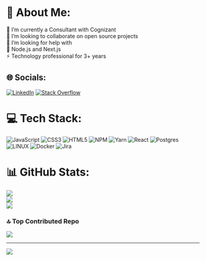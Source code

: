 # 💫 About Me:
🔭 I’m currently a Consultant with Cognizant<br>👯 I’m looking to collaborate on open source projects<br>🤝 I’m looking for help with<br>🌱 Node.js and Next.js<br>⚡ Technology professional for 3+ years


## 🌐 Socials:
[![LinkedIn](https://img.shields.io/badge/LinkedIn-%230077B5.svg?logo=linkedin&logoColor=white)](https://linkedin.com/in/https://www.linkedin.com/in/milad-mohammadint) [![Stack Overflow](https://img.shields.io/badge/-Stackoverflow-FE7A16?logo=stack-overflow&logoColor=white)](https://stackoverflow.com/users/22333712) 

# 💻 Tech Stack:
![JavaScript](https://img.shields.io/badge/javascript-%23323330.svg?style=for-the-badge&logo=javascript&logoColor=%23F7DF1E) ![CSS3](https://img.shields.io/badge/css3-%231572B6.svg?style=for-the-badge&logo=css3&logoColor=white) ![HTML5](https://img.shields.io/badge/html5-%23E34F26.svg?style=for-the-badge&logo=html5&logoColor=white) ![NPM](https://img.shields.io/badge/NPM-%23000000.svg?style=for-the-badge&logo=npm&logoColor=white) ![Yarn](https://img.shields.io/badge/yarn-%232C8EBB.svg?style=for-the-badge&logo=yarn&logoColor=white) ![React](https://img.shields.io/badge/react-%2320232a.svg?style=for-the-badge&logo=react&logoColor=%2361DAFB) ![Postgres](https://img.shields.io/badge/postgres-%23316192.svg?style=for-the-badge&logo=postgresql&logoColor=white) ![LINUX](https://img.shields.io/badge/Linux-FCC624?style=for-the-badge&logo=linux&logoColor=black) ![Docker](https://img.shields.io/badge/docker-%230db7ed.svg?style=for-the-badge&logo=docker&logoColor=white) ![Jira](https://img.shields.io/badge/jira-%230A0FFF.svg?style=for-the-badge&logo=jira&logoColor=white)
# 📊 GitHub Stats:
![](https://github-readme-stats.vercel.app/api?username=miladmohammadint&theme=dark&hide_border=false&include_all_commits=false&count_private=false)<br/>
![](https://github-readme-streak-stats.herokuapp.com/?user=miladmohammadint&theme=dark&hide_border=false)<br/>
![](https://github-readme-stats.vercel.app/api/top-langs/?username=miladmohammadint&theme=dark&hide_border=false&include_all_commits=false&count_private=false&layout=compact)

### 🔝 Top Contributed Repo
![](https://github-contributor-stats.vercel.app/api?username=miladmohammadint&limit=5&theme=dark&combine_all_yearly_contributions=true)

---
[![](https://visitcount.itsvg.in/api?id=miladmohammadint&icon=0&color=0)](https://visitcount.itsvg.in)

<!-- Proudly created with GPRM ( https://gprm.itsvg.in ) -->
